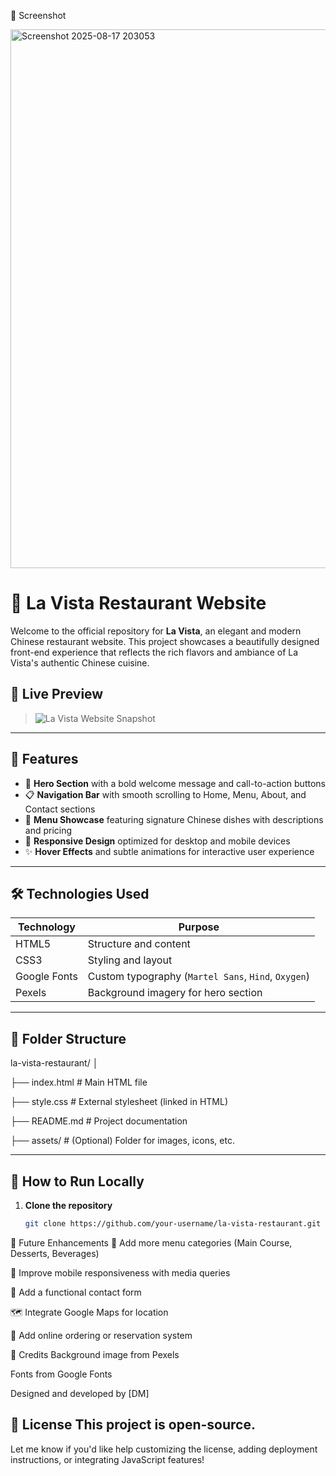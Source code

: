 
📸 Screenshot

<img width="1897" height="862" alt="Screenshot 2025-08-17 203053" src="https://github.com/user-attachments/assets/ec844fb7-9bd5-4c70-9628-61c08345bfd5" />

# 🥢 La Vista Restaurant Website

Welcome to the official repository for **La Vista**, an elegant and modern Chinese restaurant website. This project showcases a beautifully designed front-end experience that reflects the rich flavors and ambiance of La Vista's authentic Chinese cuisine.

## 🌟 Live Preview

> ![La Vista Website Snapshot](https://lavista.netlify.app/…)
-------------------

## 📌 Features

- 🎯 **Hero Section** with a bold welcome message and call-to-action buttons
- 📋 **Navigation Bar** with smooth scrolling to Home, Menu, About, and Contact sections
- 🍜 **Menu Showcase** featuring signature Chinese dishes with descriptions and pricing
- 🎨 **Responsive Design** optimized for desktop and mobile devices
- ✨ **Hover Effects** and subtle animations for interactive user experience

---

## 🛠️ Technologies Used

| Technology | Purpose |
|------------|---------|
| HTML5      | Structure and content |
| CSS3       | Styling and layout |
| Google Fonts | Custom typography (`Martel Sans`, `Hind`, `Oxygen`) |
| Pexels     | Background imagery for hero section |

---

## 📂 Folder Structure

la-vista-restaurant/ │ 

├── index.html # Main HTML file

├── style.css # External stylesheet (linked in HTML) 

├── README.md # Project documentation 

├── assets/ # (Optional) Folder for images, icons, etc.

---

## 🚀 How to Run Locally

1. **Clone the repository**
   ```bash
   git clone https://github.com/your-username/la-vista-restaurant.git

📌 Future Enhancements
🧾 Add more menu categories (Main Course, Desserts, Beverages)

📱 Improve mobile responsiveness with media queries

📧 Add a functional contact form

🗺️ Integrate Google Maps for location

🛒 Add online ordering or reservation system

🙌 Credits
Background image from Pexels

Fonts from Google Fonts

Designed and developed by [DM]

📃 License
This project is open-source.
---

Let me know if you'd like help customizing the license, adding deployment instructions, or integrating JavaScript features!
